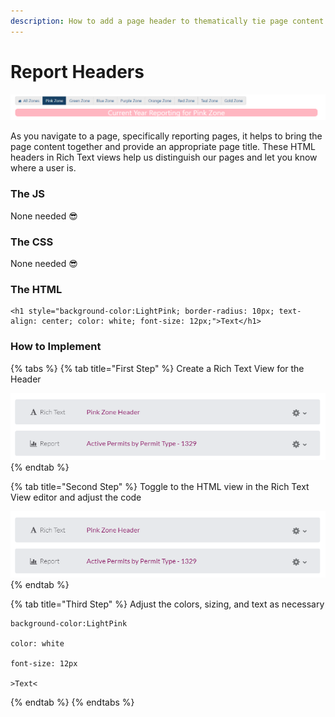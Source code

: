 ```yaml
---
description: How to add a page header to thematically tie page content together
---
```


# Report Headers

![a Pink Zone page for RPP reporting](../../.gitbook/assets/image%20%2879%29.png)

As you navigate to a page, specifically reporting pages, it helps to bring the page content together and provide an appropriate page title. These HTML headers in Rich Text views help us distinguish our pages and let you know where a user is.

### The JS

None needed 😎

### The CSS

None needed 😎

### The HTML

```text
<h1 style="background-color:LightPink; border-radius: 10px; text-align: center; color: white; font-size: 12px;">Text</h1>
```

### How to Implement

{% tabs %}
{% tab title="First Step" %}
Create a Rich Text View for the Header

![](../../.gitbook/assets/image%20%2878%29.png)
{% endtab %}

{% tab title="Second Step" %}
Toggle to the HTML view in the Rich Text View editor and adjust the code

![](../../.gitbook/assets/image%20%2876%29.png)
{% endtab %}

{% tab title="Third Step" %}
Adjust the colors, sizing, and text as necessary

```text
background-color:LightPink

color: white

font-size: 12px

>Text<
```
{% endtab %}
{% endtabs %}

